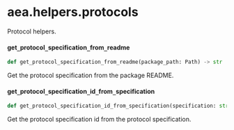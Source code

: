 <a id="aea.helpers.protocols"></a>

# aea.helpers.protocols

Protocol helpers.

<a id="aea.helpers.protocols.get_protocol_specification_from_readme"></a>

#### get`_`protocol`_`specification`_`from`_`readme

```python
def get_protocol_specification_from_readme(package_path: Path) -> str
```

Get the protocol specification from the package README.

<a id="aea.helpers.protocols.get_protocol_specification_id_from_specification"></a>

#### get`_`protocol`_`specification`_`id`_`from`_`specification

```python
def get_protocol_specification_id_from_specification(specification: str) -> str
```

Get the protocol specification id from the protocol specification.

